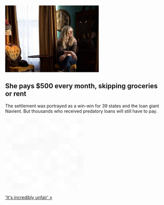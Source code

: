
![She pays $500 every month, skipping groceries or rent](./20220218175844.png)
## She pays $500 every month, skipping groceries or rent

The settlement was portrayed as a win-win for 39 states and the loan giant Navient. But thousands who received predatory loans will still have to pay.

![pic](../square_bg.png)

['It's incredibly unfair' »](https://www.yahoo.com/news/1-7-billion-student-loan-130410844.html)
